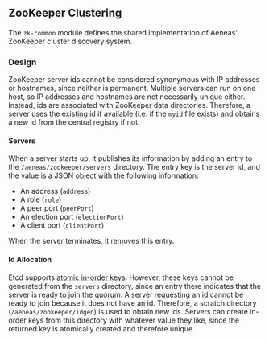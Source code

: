 ## ZooKeeper Clustering

The `zk-common` module defines the shared implementation of Aeneas' ZooKeeper cluster discovery system.

### Design

ZooKeeper server ids cannot be considered synonymous with IP addresses or hostnames, since neither is permanent.
Multiple servers can run on one host, so IP addresses and hostnames are not necessarily unique either. Instead, ids are
associated with ZooKeeper data directories. Therefore, a server uses the existing id if available (i.e. if the `myid`
file exists) and obtains a new id from the central registry if not.

#### Servers

When a server starts up, it publishes its information by adding an entry to the `/aeneas/zookeeper/servers` directory.
The entry key is the server id, and the value is a JSON object with the following information:

* An address (`address`)
* A role (`role`)
* A peer port (`peerPort`)
* An election port (`electionPort`)
* A client port (`clientPort`)

When the server terminates, it removes this entry.

#### Id Allocation

Etcd supports
[atomic in-order keys](https://coreos.com/docs/distributed-configuration/etcd-api/#atomically-creating-in-order-keys).
However, these keys cannot be generated from the `servers` directory, since an entry there indicates that the server is
ready to join the quorum. A server requesting an id cannot be ready to join because it does not have an id. Therefore,
a scratch directory (`/aeneas/zookeeper/idgen`) is used to obtain new ids. Servers can create in-order keys from this
directory with whatever value they like, since the returned key is atomically created and therefore unique.